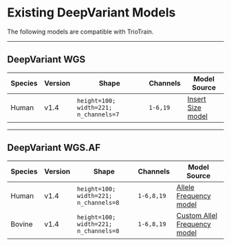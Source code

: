# Existing DeepVariant Models

The following models are compatible with TrioTrain.

---

## DeepVariant WGS

| Species | Version | Shape | Channels | Model Source   |
| ------- | ------- | ----- | -------- | -------------- |
| Human   | v1.4    | `height=100; width=221; n_channels=7` | `1-6,19` | [Insert Size model](https://console.cloud.google.com/storage/browser/deepvariant/models/DeepVariant/1.4.0/DeepVariant-inception_v3-1.4.0+data-wgs_standard) |

---

## DeepVariant WGS.AF

| Species | Version | Shape | Channels | Model Source   |
| ------- | ------- | ----- | -------- | -------------- |
| Human   | v1.4    | `height=100; width=221; n_channels=8` | `1-6,8,19` |  [Allele Frequency model](https://console.cloud.google.com/storage/browser/brain-genomics-public/research/allele_frequency/pretrained_model_WGS/1.4.0/) |
| Bovine | v1.4    | `height=100; width=221; n_channels=8` | `1-6,8,19` |  [Custom Allel Frequency model](../../triotrain/model_training/pretrained_models/)|
